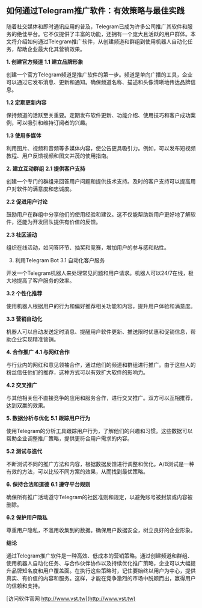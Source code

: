 ## **如何通过Telegram推广软件：有效策略与最佳实践**

随着社交媒体和即时通讯应用的普及，Telegram已成为许多公司推广其软件和服务的绝佳平台。它不仅提供了丰富的功能，还拥有一个庞大且活跃的用户群体。本文将介绍如何通过Telegram推广软件，从创建频道和群组到使用机器人自动化任务，帮助企业最大化其营销效果。

**1. 创建官方频道**
**1.1 建立品牌形象**

创建一个官方Telegram频道是推广软件的第一步。频道是单向广播的工具，企业可以通过它发布消息、更新和通知。确保频道名称、描述和头像清晰地传达品牌信息。

**1.2 定期更新内容**

保持频道的活跃至关重要。定期发布软件更新、功能介绍、使用技巧和客户成功案例，可以吸引和维持订阅者的兴趣。

**1.3 使用多媒体**

利用图片、视频和音频等多媒体内容，使公告更具吸引力。例如，可以发布短视频教程、用户反馈视频和图文并茂的使用指南。

**2. 建立互动群组**
**2.1 提供客户支持**

创建一个专门的群组来回答用户问题和提供技术支持。及时的客户支持可以提高用户对软件的满意度和忠诚度。

**2.2 促进用户讨论**

鼓励用户在群组中分享他们的使用经验和建议。这不仅能帮助新用户更好地了解软件，还能为开发团队提供有价值的反馈。

**2.3 社区活动**

组织在线活动，如问答环节、抽奖和竞赛，增加用户的参与感和粘性。

3. 利用Telegram Bot
3.1 自动化客户服务

开发一个Telegram机器人来处理常见问题和用户请求。机器人可以24/7在线，极大地提高了客户服务的效率。

**3.2 个性化推荐**

使用机器人根据用户的行为和偏好推荐相关功能和内容，提升用户体验和满意度。

**3.3 营销自动化**

机器人可以自动发送定时消息、提醒用户软件更新、推送限时优惠和促销信息，帮助企业实现精准营销。

**4. 合作推广**
**4.1 与网红合作**

与行业内的网红和意见领袖合作，通过他们的频道和群组进行推广。由于这些人的粉丝信任他们的推荐，这种方式可以有效扩大软件的影响力。

**4.2 交叉推广**

与其他相关但不直接竞争的应用和服务合作，进行交叉推广。双方可以互相推荐，达到双赢的效果。

**5. 数据分析与优化**
**5.1 跟踪用户行为**

使用Telegram的分析工具跟踪用户行为，了解他们的兴趣和习惯。这些数据可以帮助企业调整推广策略，提供更符合用户需求的内容。

**5.2 测试与迭代**

不断测试不同的推广方法和内容，根据数据反馈进行调整和优化。A/B测试是一种有效的方法，可以比较不同方案的效果，从而找到最优策略。

**6. 保持合法和道德**
**6.1 遵守平台规则**

确保所有推广活动遵守Telegram的社区准则和规定，以避免账号被封禁或内容被删除。

**6.2 保护用户隐私**

尊重用户隐私，不滥用收集到的数据。确保用户数据安全，树立良好的企业形象。

**结论**

通过Telegram推广软件是一种高效、低成本的营销策略。通过创建频道和群组、使用机器人自动化任务、与合作伙伴协作以及持续优化推广策略，企业可以大幅提升品牌知名度和用户覆盖面。在执行这些策略时，记住要始终以用户为中心，提供真实、有价值的内容和服务。这样，才能在竞争激烈的市场中脱颖而出，赢得用户的信赖和支持。


[访问软件官网 http://www.vst.tw](http://www.vst.tw)

